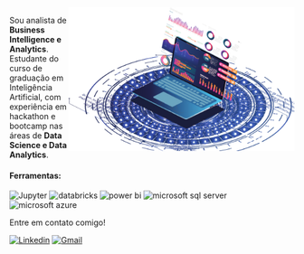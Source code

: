 
<img src="https://raw.githubusercontent.com/Brnfdes/Brnfdes/main/capa.png" align="right" min-width="400px" max-width="400px" width="400px" align="right">

<p align="left"> 
  Sou analista de <strong>Business Intelligence e Analytics</strong>.<br>Estudante do curso de graduação em Inteligência Artificial, com experiência em hackathon e bootcamp nas áreas de <strong>Data Science e Data Analytics</strong>.<br>
</p>

 #### Ferramentas:
<p align="left">
 

  <a target="_blank"><img alt='Jupyter' src='https://img.shields.io/badge/Jupyter-100000?style=flat&logo=Jupyter&logoColor=white&labelColor=F37626&color=080808'/></a>
  <a target="_blank"><img alt='databricks' src='https://img.shields.io/badge/Databricks-100000?style=flat&logo=databricks&logoColor=white&labelColor=FF3621&color=000000'/></a>
  <a target="_blank"><img alt='power bi' src='https://img.shields.io/badge/Power_BI-100000?style=flat&logo=power bi&logoColor=white&labelColor=F2C811&color=000000'/></a>
  <a target="_blank"><img alt='microsoft sql server' src='https://img.shields.io/badge/SQL_Server-100000?style=flat&logo=microsoft sql server&logoColor=white&labelColor=CC2927&color=080808'/></a>
  <a target="_blank"><img alt='microsoft azure' src='https://img.shields.io/badge/Microsoft_Azure-100000?style=flat&logo=microsoft azure&logoColor=white&labelColor=0078D4&color=000000'/></a>
</p>

<p align="left">
  Entre em contato comigo!
</p>

<p align="left">
  <a href='https://www.linkedin.com/in/brunafernandes-' target="_blank"><img alt='Linkedin' src='https://img.shields.io/badge/Linkedin-100000?style=plastic&logo=Linkedin&logoColor=white&labelColor=3C49A4&color=3C49A4'/></a>
  <a href='mailto:brunafernand3s@gmail.com' target="_blank"><img alt='Gmail' src='https://img.shields.io/badge/Gmail-100000?style=plastic&logo=Gmail&logoColor=white&labelColor=3C49A4&color=3C49A4'/></a>
</p>
